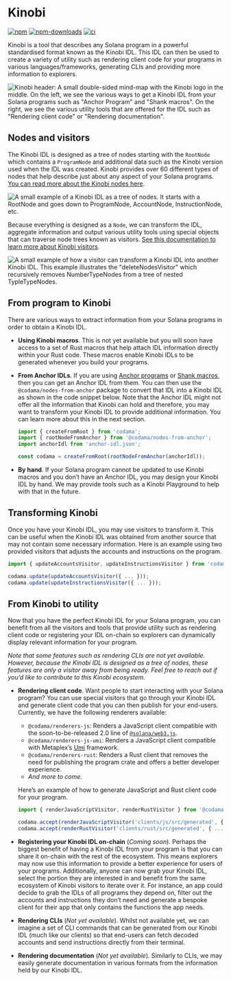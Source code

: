 # Kinobi

[![npm][npm-image]][npm-url]
[![npm-downloads][npm-downloads-image]][npm-url]
[![ci][ci-image]][ci-url]

[npm-downloads-image]: https://img.shields.io/npm/dm/codama.svg?style=flat
[npm-image]: https://img.shields.io/npm/v/codama.svg?style=flat
[npm-url]: https://www.npmjs.com/package/codama
[ci-image]: https://img.shields.io/github/actions/workflow/status/codama/codama/main.yml?logo=GitHub
[ci-url]: https://github.com/codama/codama/actions/workflows/main.yml

Kinobi is a tool that describes any Solana program in a powerful standardised format known as the Kinobi IDL. This IDL can then be used to create a variety of utility such as rendering client code for your programs in various languages/frameworks, generating CLIs and providing more information to explorers.

![Kinobi header: A small double-sided mind-map with the Kinobi logo in the middle. On the left, we see the various ways to get a Kinobi IDL from your Solana programs such as "Anchor Program" and "Shank macros". On the right, we see the various utility tools that are offered for the IDL such as "Rendering client code" or "Rendering documentation".](https://github.com/codama/codama/assets/3642397/11161fb6-1ef4-446d-bf73-ce04484519a0)

## Nodes and visitors

The Kinobi IDL is designed as a tree of nodes starting with the `RootNode` which contains a `ProgramNode` and additional data such as the Kinobi version used when the IDL was created. Kinobi provides over 60 different types of nodes that help describe just about any aspect of your Solana programs. [You can read more about the Kinobi nodes here](./packages/nodes).

![A small example of a Kinobi IDL as a tree of nodes. It starts with a RootNode and goes down to ProgramNode, AccountNode, InstructionNode, etc.](https://github.com/codama/codama/assets/3642397/9d53485d-a4f6-459a-b7eb-58faab716bc1)

Because everything is designed as a `Node`, we can transform the IDL, aggregate information and output various utility tools using special objects that can traverse node trees known as visitors. [See this documentation to learn more about Kinobi visitors](./packages/visitors).

![A small example of how a visitor can transform a Kinobi IDL into another Kinobi IDL. This example illustrates the "deleteNodesVisitor" which recursively removes NumberTypeNodes from a tree of nested TypleTypeNodes.](https://github.com/codama/codama/assets/3642397/f54e83d1-eade-4674-80dc-7ddc360f5f66)

## From program to Kinobi

There are various ways to extract information from your Solana programs in order to obtain a Kinobi IDL.

-   **Using Kinobi macros**. This is not yet available but you will soon have access to a set of Rust macros that help attach IDL information directly within your Rust code. These macros enable Kinobi IDLs to be generated whenever you build your programs.
-   **From Anchor IDLs**. If you are using [Anchor programs](https://github.com/coral-xyz/anchor) or [Shank macros](https://github.com/metaplex-foundation/shank), then you can get an Anchor IDL from them. You can then use the `@codama/nodes-from-anchor` package to convert that IDL into a Kinobi IDL as shown in the code snippet below. Note that the Anchor IDL might not offer all the information that Kinobi can hold and therefore, you may want to transform your Kinobi IDL to provide additional information. You can learn more about this in the next section.

    ```ts
    import { createFromRoot } from 'codama';
    import { rootNodeFromAnchor } from '@codama/nodes-from-anchor';
    import anchorIdl from 'anchor-idl.json';

    const codama = createFromRoot(rootNodeFromAnchor(anchorIdl));
    ```

-   **By hand**. If your Solana program cannot be updated to use Kinobi macros and you don’t have an Anchor IDL, you may design your Kinobi IDL by hand. We may provide tools such as a Kinobi Playground to help with that in the future.

## Transforming Kinobi

Once you have your Kinobi IDL, you may use visitors to transform it. This can be useful when the Kinobi IDL was obtained from another source that may not contain some necessary information. Here is an example using two provided visitors that adjusts the accounts and instructions on the program.

```ts
import { updateAccountsVisitor, updateInstructionsVisitor } from 'codama';

codama.update(updateAccountsVisitor({ ... }));
codama.update(updateInstructionsVisitor({ ... }));
```

## From Kinobi to utility

Now that you have the perfect Kinobi IDL for your Solana program, you can benefit from all the visitors and tools that provide utility such as rendering client code or registering your IDL on-chain so explorers can dynamically display relevant information for your program.

_Note that some features such as rendering CLIs are not yet available. However, because the Kinobi IDL is designed as a tree of nodes, these features are only a visitor away from being ready. Feel free to reach out if you’d like to contribute to this Kinobi ecosystem._

-   **Rendering client code**. Want people to start interacting with your Solana program? You can use special visitors that go through your Kinobi IDL and generate client code that you can then publish for your end-users. Currently, we have the following renderers available:

    -   `@codama/renderers-js`: Renders a JavaScript client compatible with the soon-to-be-released 2.0 line of [`@solana/web3.js`](https://github.com/solana-labs/solana-web3.js).
    -   `@codama/renderers-js-umi`: Renders a JavaScript client compatible with Metaplex’s [Umi](https://github.com/metaplex-foundation/umi) framework.
    -   `@codama/renderers-rust`: Renders a Rust client that removes the need for publishing the program crate and offers a better developer experience.
    -   _And more to come._

    Here’s an example of how to generate JavaScript and Rust client code for your program.

    ```ts
    import { renderJavaScriptVisitor, renderRustVisitor } from '@codama/renderers';

    codama.accept(renderJavaScriptVisitor('clients/js/src/generated', { ... }));
    codama.accept(renderRustVisitor('clients/rust/src/generated', { ... }));
    ```

-   **Registering your Kinobi IDL on-chain** (_Coming soon_). Perhaps the biggest benefit of having a Kinobi IDL from your program is that you can share it on-chain with the rest of the ecosystem. This means explorers may now use this information to provide a better experience for users of your programs. Additionally, anyone can now grab your Kinobi IDL, select the portion they are interested in and benefit from the same ecosystem of Kinobi visitors to iterate over it. For instance, an app could decide to grab the IDLs of all programs they depend on, filter out the accounts and instructions they don’t need and generate a bespoke client for their app that only contains the functions the app needs.
-   **Rendering CLIs** (_Not yet available_). Whilst not available yet, we can imagine a set of CLI commands that can be generated from our Kinobi IDL (much like our clients) so that end-users can fetch decoded accounts and send instructions directly from their terminal.
-   **Rendering documentation** (_Not yet available_). Similarly to CLIs, we may easily generate documentation in various formats from the information held by our Kinobi IDL.
